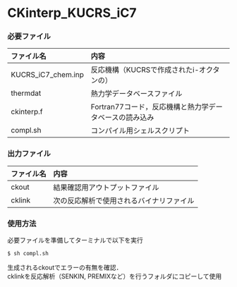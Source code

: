 # CKinterp_KUCRS_iC7
### 必要ファイル
|ファイル名|内容|
|:---|:---|
|KUCRS_iC7_chem.inp|反応機構（KUCRSで作成されたi-オクタンの）|
|thermdat|熱力学データベースファイル|
|ckinterp.f|Fortran77コード，反応機構と熱力学データベースの読み込み|
|compl.sh|コンパイル用シェルスクリプト|
### 出力ファイル
|ファイル名|内容|
|:---|:---|
|ckout|結果確認用アウトプットファイル|
|cklink|次の反応解析で使用されるバイナリファイル|
### 使用方法
必要ファイルを準備してターミナルで以下を実行
```
$ sh compl.sh
```
生成されるckoutでエラーの有無を確認．  
cklinkを反応解析（SENKIN, PREMIXなど）を行うフォルダにコピーして使用
